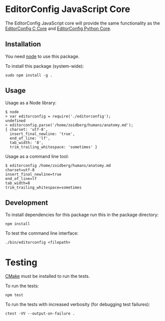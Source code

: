 # EditorConfig JavaScript Core

The EditorConfig JavaScript core will provide the same functionality as the
[EditorConfig C Core][] and [EditorConfig Python Core][].

## Installation

You need [node][] to use this package.

To install this package (system-wide):

    sudo npm install -g .

## Usage

Usage as a Node library:

    $ node
    > var editorconfig = require('./editorconfig');
    undefined
    > editorconfig.parse('/home/zoidberg/humans/anatomy.md');
    { charset: 'utf-8',
      insert_final_newline: 'true',
      end_of_line: 'lf',
      tab_width: '8',
      trim_trailing_whitespace: 'sometimes' }


Usage as a command line tool:

    $ editorconfig /home/zoidberg/humans/anatomy.md
    charset=utf-8
    insert_final_newline=true
    end_of_line=lf
    tab_width=8
    trim_trailing_whitespace=sometimes

## Development

To install dependencies for this package run this in the package directory:

    npm install

To test the command line interface:

    ./bin/editorconfig <filepath>

# Testing

[CMake][] must be installed to run the tests.

To run the tests:

    npm test

To run the tests with increased verbosity (for debugging test failures):

    ctest -VV --output-on-failure .

[EditorConfig C Core]: https://github.com/editorconfig/editorconfig-core
[EditorConfig Python Core]: https://github.com/editorconfig/editorconfig-core-py
[node]: http://nodejs.org/
[cmake]: http://www.cmake.org
